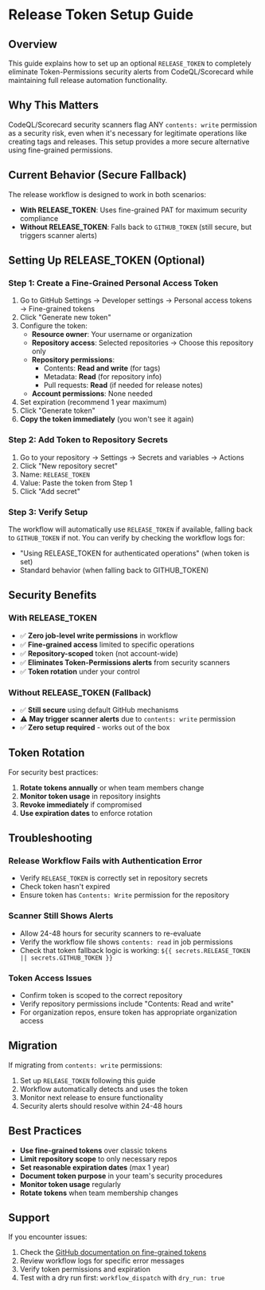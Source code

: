 # Release Token Setup Guide

## Overview

This guide explains how to set up an optional `RELEASE_TOKEN` to completely eliminate Token-Permissions security
alerts from CodeQL/Scorecard while maintaining full release automation functionality.

## Why This Matters

CodeQL/Scorecard security scanners flag ANY `contents: write` permission as a security risk, even when it's
necessary for legitimate operations like creating tags and releases. This setup provides a more secure alternative
using fine-grained permissions.

## Current Behavior (Secure Fallback)

The release workflow is designed to work in both scenarios:

- **With RELEASE_TOKEN**: Uses fine-grained PAT for maximum security compliance
- **Without RELEASE_TOKEN**: Falls back to `GITHUB_TOKEN` (still secure, but triggers scanner alerts)

## Setting Up RELEASE_TOKEN (Optional)

### Step 1: Create a Fine-Grained Personal Access Token

1. Go to GitHub Settings → Developer settings → Personal access tokens → Fine-grained tokens
2. Click "Generate new token"
3. Configure the token:
   - **Resource owner**: Your username or organization
   - **Repository access**: Selected repositories → Choose this repository only
   - **Repository permissions**:
     - Contents: **Read and write** (for tags)
     - Metadata: **Read** (for repository info)
     - Pull requests: **Read** (if needed for release notes)
   - **Account permissions**: None needed
4. Set expiration (recommend 1 year maximum)
5. Click "Generate token"
6. **Copy the token immediately** (you won't see it again)

### Step 2: Add Token to Repository Secrets

1. Go to your repository → Settings → Secrets and variables → Actions
2. Click "New repository secret"
3. Name: `RELEASE_TOKEN`
4. Value: Paste the token from Step 1
5. Click "Add secret"

### Step 3: Verify Setup

The workflow will automatically use `RELEASE_TOKEN` if available, falling back to `GITHUB_TOKEN` if not. You can verify by checking the workflow logs for:

- "Using RELEASE_TOKEN for authenticated operations" (when token is set)
- Standard behavior (when falling back to GITHUB_TOKEN)

## Security Benefits

### With RELEASE_TOKEN

- ✅ **Zero job-level write permissions** in workflow
- ✅ **Fine-grained access** limited to specific operations
- ✅ **Repository-scoped** token (not account-wide)
- ✅ **Eliminates Token-Permissions alerts** from security scanners
- ✅ **Token rotation** under your control

### Without RELEASE_TOKEN (Fallback)

- ✅ **Still secure** using default GitHub mechanisms
- ⚠️ **May trigger scanner alerts** due to `contents: write` permission
- ✅ **Zero setup required** - works out of the box

## Token Rotation

For security best practices:

1. **Rotate tokens annually** or when team members change
2. **Monitor token usage** in repository insights
3. **Revoke immediately** if compromised
4. **Use expiration dates** to enforce rotation

## Troubleshooting

### Release Workflow Fails with Authentication Error

- Verify `RELEASE_TOKEN` is correctly set in repository secrets
- Check token hasn't expired
- Ensure token has `Contents: Write` permission for the repository

### Scanner Still Shows Alerts

- Allow 24-48 hours for security scanners to re-evaluate
- Verify the workflow file shows `contents: read` in job permissions
- Check that token fallback logic is working: `${{ secrets.RELEASE_TOKEN || secrets.GITHUB_TOKEN }}`

### Token Access Issues

- Confirm token is scoped to the correct repository
- Verify repository permissions include "Contents: Read and write"
- For organization repos, ensure token has appropriate organization access

## Migration

If migrating from `contents: write` permissions:

1. Set up `RELEASE_TOKEN` following this guide
2. Workflow automatically detects and uses the token
3. Monitor next release to ensure functionality
4. Security alerts should resolve within 24-48 hours

## Best Practices

- **Use fine-grained tokens** over classic tokens
- **Limit repository scope** to only necessary repos
- **Set reasonable expiration dates** (max 1 year)
- **Document token purpose** in your team's security procedures
- **Monitor token usage** regularly
- **Rotate tokens** when team membership changes

## Support

If you encounter issues:

1. Check the [GitHub documentation on fine-grained tokens](https://docs.github.com/en/authentication/keeping-your-account-and-data-secure/creating-a-personal-access-token#creating-a-fine-grained-personal-access-token)
2. Review workflow logs for specific error messages
3. Verify token permissions and expiration
4. Test with a dry run first: `workflow_dispatch` with `dry_run: true`
